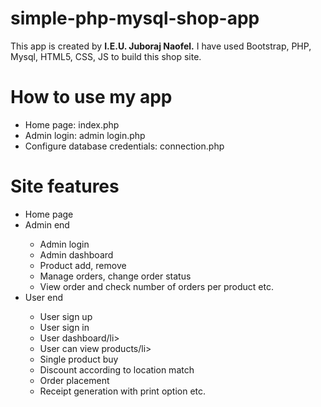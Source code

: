 # simple-php-mysql-shop-app
This app is created by <b>I.E.U. Juboraj Naofel.</b>
I have used Bootstrap, PHP, Mysql, HTML5, CSS, JS to build this shop site.

<h1>How to use my app</h1>
<ul>
 <li>Home page: index.php</li>
 <li>Admin login: admin login.php</li>
 <li>Configure database credentials: connection.php</li>
</ul>

<h1>Site features</h1>
<ul>
 <li>Home page</li>
  <li>Admin end</li>
  <ul>
   <li>Admin login</li>
   <li>Admin dashboard</li>
   <li>Product add, remove</li>
   <li>Manage orders, change order status</li>
   <li>View order and check number of orders per product etc.</li>
  </ul>
 <li>User end</li>
 <ul>
 <li>User sign up</li> 
 <li>User sign in</li>
 <li>User dashboard/li>
 <li>User can view products/li>
 <li>Single product buy</li>
 <li>Discount according to location match</li>
 <li>Order placement</li>
 <li>Receipt generation with print option etc.</li>
</ul>

</ul>
